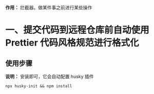 **作用：** 拦截器。做某件事之前进行某些操作

# 一、提交代码到远程仓库前自动使用 Prettier 代码风格规范进行格式化
  ## 使用步骤
  **说明：** 安装即可，它会自动配置 husky 插件
  
  `npx husky-init && npm install`